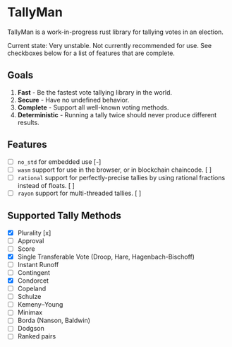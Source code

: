 # TallyMan

TallyMan is a work-in-progress rust library for tallying votes in an election.

Current state: Very unstable. Not currently recommended for use. See checkboxes below for a list of features that are complete.

## Goals
1. **Fast** - Be the fastest vote tallying library in the world.
2. **Secure** - Have no undefined behavior. 
3. **Complete** - Support all well-known voting methods.
4. **Deterministic** - Running a tally twice should never produce different results.

## Features
- [ ] `no_std` for embedded use [-]
- [ ] `wasm` support for use in the browser, or in blockchain chaincode. [ ]
- [ ] `rational` support for perfectly-precise tallies by using rational fractions instead of floats. [ ]
- [ ] `rayon` support for multi-threaded tallies. [ ]

## Supported Tally Methods
- [x] Plurality [x]
- [ ] Approval
- [ ] Score
- [x] Single Transferable Vote (Droop, Hare, Hagenbach-Bischoff)
- [ ] Instant Runoff
- [ ] Contingent
- [x] Condorcet
- [ ] Copeland
- [ ] Schulze
- [ ] Kemeny–Young
- [ ] Minimax
- [ ] Borda (Nanson, Baldwin)
- [ ] Dodgson
- [ ] Ranked pairs
